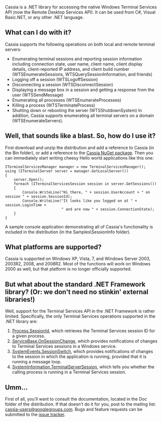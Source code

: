 Cassia is a .NET library for accessing the native Windows Terminal Services API (now the Remote Desktop Services API). It can be used from C#, Visual Basic.NET, or any other .NET language.

## What can I do with it? ##
Cassia supports the following operations on both local and remote terminal servers:
  * Enumerating terminal sessions and reporting session information including connection state, user name, client name, client display details, client-reported IP address, and client build number (WTSEnumerateSessions, WTSQuerySessionInformation, and friends)
  * Logging off a session (WTSLogoffSession)
  * Disconnecting a session (WTSDisconnectSession)
  * Displaying a message box in a session and getting a response from the user (WTSSendMessage)
  * Enumerating all processes (WTSEnumerateProcesses)
  * Killing a process (WTSTerminateProcess)
  * Shutting down or rebooting the server (WTSShutdownSystem)
In addition, Cassia supports enumerating all terminal servers on a domain (WTSEnumerateServers).

## Well, that sounds like a blast. So, how do I use it? ##
First download and unzip the distribution and add a reference to Cassia (in the Bin folder), or add a reference to the [Cassia NuGet package](http://nuget.org/List/Packages/Cassia). Then you can immediately start writing cheesy Hello world applications like this one:
```
ITerminalServicesManager manager = new TerminalServicesManager();
using (ITerminalServer server = manager.GetLocalServer())
{
    server.Open();
    foreach (ITerminalServicesSession session in server.GetSessions())
    {
        Console.WriteLine("Hi there, " + session.UserAccount + " on session " + session.SessionId);
        Console.WriteLine("It looks like you logged on at " + session.LoginTime +
                          " and are now " + session.ConnectionState);
    }
}
```

A sample console application demonstrating all of Cassia's functionality is included in the distribution (in the Samples\SessionInfo folder).

## What platforms are supported? ##
Cassia is supported on Windows XP, Vista, 7, and Windows Server 2003, 2003R2, 2008, and 2008R2. Most of the functions will work on Windows 2000 as well, but that platform is no longer officially supported.

## But what about the standard .NET Framework library? (Or: we don't need no stinkin' external libraries!) ##
Well, support for the Terminal Services API in the .NET Framework is rather limited. Specifically, the only Terminal Services operations supported in the .NET library are:
  1. [Process.SessionId](http://msdn.microsoft.com/en-us/library/system.diagnostics.process.sessionid.aspx), which retrieves the Terminal Services session ID for a given process.
  1. [ServiceBase.OnSessionChange](http://msdn.microsoft.com/en-us/library/system.serviceprocess.servicebase.onsessionchange.aspx), which provides notifications of changes to Terminal Services  sessions in a Windows service.
  1. [SystemEvents.SessionSwitch](http://msdn.microsoft.com/en-us/library/microsoft.win32.systemevents.sessionswitch.aspx), which provides notifications of changes to the session in which the application is running, provided that it is running a message loop.
  1. [SystemInformation.TerminalServerSession](http://msdn.microsoft.com/en-us/library/system.windows.forms.systeminformation.terminalserversession.aspx), which tells you whether the calling process is running in a Terminal Services session.

## Umm... ##
First of all, you'll want to consult the documentation, located in the Doc folder of the distribution. If that doesn't do it for you, post to the mailing list: [cassia-users@googlegroups.com](mailto:cassia-users@googlegroups.com). Bugs and feature requests can be submitted to the [issue tracker](http://code.google.com/p/cassia/issues/list).
